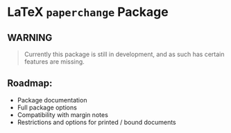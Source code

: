 # LaTeX `paperchange` Package

## **WARNING**
> Currently this package is still in development, and as such has certain
> features are missing.

## Roadmap:
- Package documentation
- Full package options
- Compatibility with margin notes
- Restrictions and options for printed / bound documents